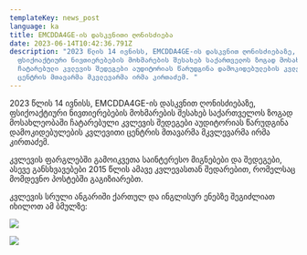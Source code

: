 ```yaml
---
templateKey: news_post
language: ka
title: EMCDDA4GE-ის დასკვნითი ღონისძიება
date: 2023-06-14T10:42:36.791Z
description: "2023 წლის 14 ივნისს, EMCDDA4GE-ის დასკვნით ღონისძიებაზე,
  ფსიქოაქტიური ნივთიერებების მოხმარების შესახებ საქართველოს ზოგად მოსახლეობაში
  ჩატარებული კვლევის შედეგები აუდიტორიას წარუდგინა დამოკიდებულების კვლევითი
  ცენტრის მთავარმა მკვლევარმა ირმა კირთაძემ. "
---
```

2023 წლის 14 ივნისს, EMCDDA4GE-ის დასკვნით ღონისძიებაზე, ფსიქოაქტიური ნივთიერებების მოხმარების შესახებ საქართველოს ზოგად მოსახლეობაში ჩატარებული კვლევის შედეგები აუდიტორიას წარუდგინა დამოკიდებულების კვლევითი ცენტრის მთავარმა მკვლევარმა ირმა კირთაძემ.

კვლევის ფარგლებში გამოიკვეთა საინტერესო მიგნებები და შედეგები, ასევე განსხვავებები 2015 წლის ამავე კვლევასთან შედარებით, რომელსაც მომდევნო პოსტებში გაგიზიარებთ.

კვლევის სრული ანგარიში ქართულ და ინგლისურ ენებზე შეგიძლიათ იხილოთ ამ ბმულზე:

![](/media/uploads/gps-წარდგენა-იუსტიცია-2.jpg)

![](/media/uploads/gps-წარდგენა-იუსტიცია.jpg)

</div>